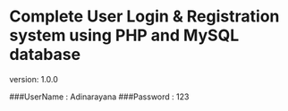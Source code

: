 # Complete User Login & Registration system using PHP and MySQL database

version: 1.0.0

###UserName : Adinarayana
###Password : 123
